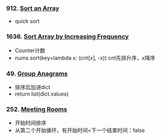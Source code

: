 ### 912. [Sort an Array](https://github.com/liangliang1120/leetcode/blob/main/solutions/Sort_912.py)
- quick sort

### 1636. [Sort Array by Increasing Frequency](https://github.com/liangliang1120/leetcode/blob/main/solutions/Sort_1636)
- Counter计数
- nums.sort(key=lambda x: (cnt[x], -x)) cnt先排升序，x降序


### 49. [Group Anagrams](https://github.com/liangliang1120/leetcode/blob/main/solutions/Sort_49.py)
- 排序后加进dict
- return list(dict.values)

### 252. [Meeting Rooms](https://github.com/liangliang1120/leetcode/blob/main/solutions/Sort_49.py)
- 开始时间排序
- 从第二个开始循环，有开始时间<下一个结束时间：false
